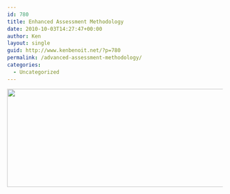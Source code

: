 ```yaml
---
id: 780
title: Enhanced Assessment Methodology
date: 2010-10-03T14:27:47+00:00
author: Ken
layout: single
guid: http://www.kenbenoit.net/?p=780
permalink: /advanced-assessment-methodology/
categories:
  - Uncategorized
---
```

[<img class="alignnone size-full wp-image-784" title="Dilbert's Advanced Assessment Methodology" src="/assets/images/clip_image0012.gif" alt="" width="512" height="230" srcset="/assets/images/clip_image0012.gif 640w, /assets/images/clip_image0012-300x134.gif 300w" sizes="(max-width: 512px) 100vw, 512px" />](/assets/images/clip_image0012.gif)

